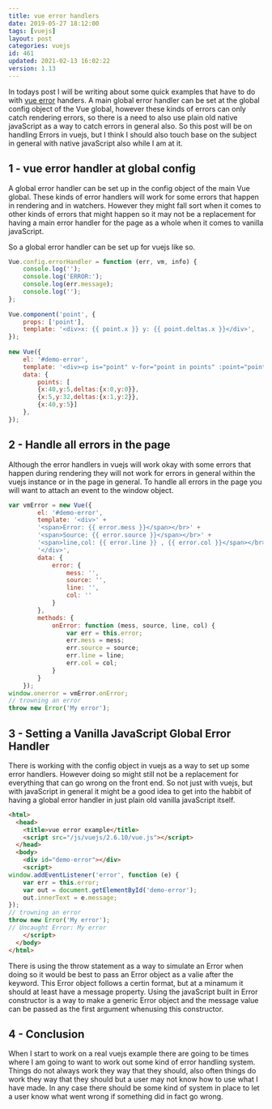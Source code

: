 ```yaml
---
title: vue error handlers
date: 2019-05-27 18:12:00
tags: [vuejs]
layout: post
categories: vuejs
id: 461
updated: 2021-02-13 16:02:22
version: 1.13
---
```


In todays post I will be writing about some quick examples that have to do with [vue error](https://vuejs.org/v2/api/#errorHandler) handers. A main global error handler can be set at the global config object of the Vue global, however these kinds of errors can only catch rendering errors, so there is a need to also use plain old native javaScript as a way to catch errors in general also. So this post will be on handling Errors in vuejs, but I think I should also touch base on the subject in general with native javaScript also while I am at it.

<!-- more -->

## 1 - vue error handler at global config

A global error handler can be set up in the config object of the main Vue global. These kinds of error handlers will work for some errors that happen in rendering and in watchers. However they might fall sort when it comes to other kinds of errors that might happen so it may not be a replacement for having a main error handler for the page as a whole when it comes to vanilla javaScript.

So a global error handler can be set up for vuejs like so.

```js
Vue.config.errorHandler = function (err, vm, info) {
    console.log('');
    console.log('ERROR:');
    console.log(err.message);
    console.log('');
};
 
Vue.component('point', {
    props: ['point'],
    template: '<div>x: {{ point.x }} y: {{ point.deltas.x }}</div>',
});
 
new Vue({
    el: '#demo-error',
    template: '<div><p is="point" v-for="point in points" :point="point"></p></div>',
    data: {
        points: [ 
        {x:40,y:5,deltas:{x:0,y:0}},
        {x:5,y:32,deltas:{x:1,y:2}},
        {x:40,y:5}]
    },
});
```

## 2 - Handle all errors in the page

Although the error handlers in vuejs will work okay with some errors that happen during rendering they will not work for errors in general within the vuejs instance or in the page in general. To handle all errors in the page you will want to attach an event to the window object.

```js
var vmError = new Vue({
        el: '#demo-error',
        template: '<div>' +
        '<span>Error: {{ error.mess }}</span></br>' +
        '<span>Source: {{ error.source }}</span></br>' +
        '<span>line,col: {{ error.line }} , {{ error.col }}</span></br>' +
        '</div>',
        data: {
            error: {
                mess: '',
                source: '',
                line: '',
                col: ''
            }
        },
        methods: {
            onError: function (mess, source, line, col) {
                var err = this.error;
                err.mess = mess;
                err.source = source;
                err.line = line;
                err.col = col;
            }
        }
    });
window.onerror = vmError.onError;
// trowning an error
throw new Error('My error');
```

## 3 - Setting a Vanilla JavaScript Global Error Handler

There is working with the config object in vuejs as a way to set up some error handlers. However doing so might still not be a replacement for everything that can go wrong on the front end. So not just with vuejs, but with javaScript in general it might be a good idea to get into the habbit of having a global error handler in just plain old vanilla javaScript itself.

```html
<html>
  <head>
    <title>vue error example</title>
    <script src="/js/vuejs/2.6.10/vue.js"></script>
  </head>
  <body>
    <div id="demo-error"></div>
    <script>
window.addEventListener('error', function (e) {
    var err = this.error;
    var out = document.getElementById('demo-error');
    out.innerText = e.message;
});
// trowning an error
throw new Error('My error');
// Uncaught Error: My error
    </script>
  </body>
</html>
```

There is using the throw statement as a way to simulate an Error when doing so it would be best to pass an Error object as a valie after the keyword. This Error object follows a certin format, but at a minamum it should at least have a message property. Using the javaScript built in Error constructor is a way to make a generic Error object and the message value can be passed as the first argument whenusing this constructor.

## 4 - Conclusion

When I start to work on a real vuejs example there are going to be times where I am going to want to work out some kind of error handling system. Things do not always work they way that they should, also often things do work they way that they should but a user may not know how to use what I have made. In any case there should be some kind of system in place to let a user know what went wrong if something did in fact go wrong.
